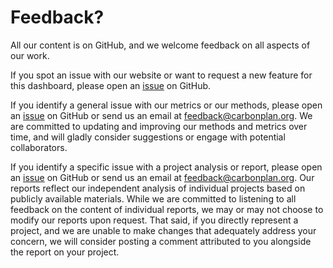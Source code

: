 # Feedback?

All our content is on GitHub, and we welcome feedback on all aspects of our work.

If you spot an issue with our website or want to request a new feature for this dashboard, please open an [issue](https://github.com/carbonplan/reports) on GitHub.

If you identify a general issue with our metrics or our methods, please open an [issue](https://github.com/carbonplan/reports) on GitHub or send us an email at [feedback@carbonplan.org](mailto:feedback@carbonplan.org). We are committed to updating and improving our methods and metrics over time, and will gladly consider suggestions or engage with potential collaborators.

If you identify a specific issue with a project analysis or report, please open an [issue](https://github.com/carbonplan/reports) on GitHub or send us an email at [feedback@carbonplan.org](mailto:feedback@carbonplan.org). Our reports reflect our independent analysis of individual projects based on publicly available materials. While we are committed to listening to all feedback on the content of individual reports, we may or may not choose to modify our reports upon request. That said, if you directly represent a project, and we are unable to make changes that adequately address your concern, we will consider posting a comment attributed to you alongside the report on your project.
